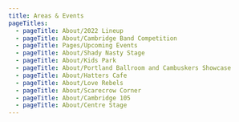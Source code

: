 ```yaml
---
title: Areas & Events
pageTitles:
  - pageTitle: About/2022 Lineup
  - pageTitle: About/Cambridge Band Competition
  - pageTitle: Pages/Upcoming Events
  - pageTitle: About/Shady Nasty Stage
  - pageTitle: About/Kids Park
  - pageTitle: About/Portland Ballroom and Cambuskers Showcase
  - pageTitle: About/Hatters Cafe
  - pageTitle: About/Love Rebels
  - pageTitle: About/Scarecrow Corner
  - pageTitle: About/Cambridge 105
  - pageTitle: About/Centre Stage
---
```


